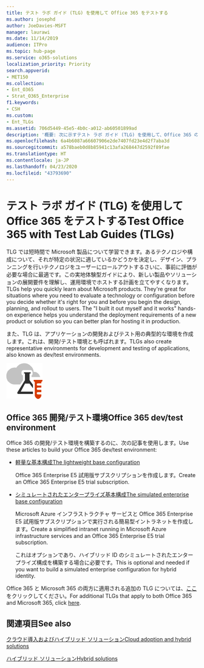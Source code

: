 ```yaml
---
title: テスト ラボ ガイド (TLG) を使用して Office 365 をテストする
ms.author: josephd
author: JoeDavies-MSFT
manager: laurawi
ms.date: 11/14/2019
audience: ITPro
ms.topic: hub-page
ms.service: o365-solutions
localization_priority: Priority
search.appverid:
- MET150
ms.collection:
- Ent_O365
- Strat_O365_Enterprise
f1.keywords:
- CSH
ms.custom:
- Ent_TLGs
ms.assetid: 706d5449-45e5-4b0c-a012-ab60501899ad
description: '概要: 次に示すテスト ラボ ガイド (TLG) を使用して、Office 365 のデモンストレーション、概念実証、または開発/テスト環境をセットアップします。'
ms.openlocfilehash: 6a4b6087a66607906e2de7407fd23e4d2f7aba3d
ms.sourcegitcommit: a578baeb0d8b85941c13afa268447d2592f89fae
ms.translationtype: HT
ms.contentlocale: ja-JP
ms.lasthandoff: 04/23/2020
ms.locfileid: "43793690"
---
```

# <a name="test-office-365-with-test-lab-guides-tlgs"></a><span data-ttu-id="03863-103">テスト ラボ ガイド (TLG) を使用して Office 365 をテストする</span><span class="sxs-lookup"><span data-stu-id="03863-103">Test Office 365 with Test Lab Guides (TLGs)</span></span>

<span data-ttu-id="03863-p101">TLG では短時間で Microsoft 製品について学習できます。あるテクノロジや構成について、それが特定の状況に適しているかどうかを決定し、デザイン、プランニングを行いテクノロジをユーザーにロールアウトするさいに、事前に評価が必要な場合に最適です。この実地体験型ガイドにより、新しい製品やソリューションの展開要件を理解し、運用環境でホストする計画を立てやすくなります。</span><span class="sxs-lookup"><span data-stu-id="03863-p101">TLGs help you quickly learn about Microsoft products. They're great for situations where you need to evaluate a technology or configuration before you decide whether it's right for you and before you begin the design, planning, and rollout to users. The "I built it out myself and it works" hands-on experience helps you understand the deployment requirements of a new product or solution so you can better plan for hosting it in production.</span></span>
  
<span data-ttu-id="03863-107">また、TLG は、アプリケーションの開発およびテスト用の典型的な環境を作成します。これは、開発/テスト環境とも呼ばれます。</span><span class="sxs-lookup"><span data-stu-id="03863-107">TLGs also create representative environments for development and testing of applications, also known as dev/test environments.</span></span>
  
![Microsoft Cloud のテスト ラボ ガイド](media/24ad0d1b-3274-40fb-972a-b8188b7268d1.png)
  
## <a name="office-365-devtest-environment"></a><span data-ttu-id="03863-109">Office 365 開発/テスト環境</span><span class="sxs-lookup"><span data-stu-id="03863-109">Office 365 dev/test environment</span></span>

<span data-ttu-id="03863-110">Office 365 の開発/テスト環境を構築するのに、次の記事を使用します。</span><span class="sxs-lookup"><span data-stu-id="03863-110">Use these articles to build your Office 365 dev/test environment:</span></span>
  
- [<span data-ttu-id="03863-111">軽量な基本構成</span><span class="sxs-lookup"><span data-stu-id="03863-111">The lightweight base configuration</span></span>](https://docs.microsoft.com/microsoft-365/enterprise/lightweight-base-configuration-microsoft-365-enterprise)
    
    <span data-ttu-id="03863-112">Office 365 Enterprise E5 試用版サブスクリプションを作成します。</span><span class="sxs-lookup"><span data-stu-id="03863-112">Create an Office 365 Enterprise E5 trial subscription.</span></span>

- [<span data-ttu-id="03863-113">シミュレートされたエンタープライズ基本構成</span><span class="sxs-lookup"><span data-stu-id="03863-113">The simulated enterprise base configuration</span></span>](https://docs.microsoft.com/microsoft-365/enterprise/simulated-ent-base-configuration-microsoft-365-enterprise)
    
    <span data-ttu-id="03863-114">Microsoft Azure インフラストラクチャ サービスと Office 365 Enterprise E5 試用版サブスクリプションで実行される簡易型イントラネットを作成します。</span><span class="sxs-lookup"><span data-stu-id="03863-114">Create a simplified intranet running in Microsoft Azure infrastructure services and an Office 365 Enterprise E5 trial subscription.</span></span> 

    <span data-ttu-id="03863-115">これはオプションであり、ハイブリッド ID のシミュレートされたエンタープライズ構成を構築する場合に必要です。</span><span class="sxs-lookup"><span data-stu-id="03863-115">This is optional and needed if you want to build a simulated enterprise configuration for hybrid identity.</span></span>
    
<span data-ttu-id="03863-116">Office 365 と Microsoft 365 の両方に適用される追加の TLG については、[ここ](https://docs.microsoft.com/microsoft-365/enterprise/m365-enterprise-test-lab-guides)をクリックしてください。</span><span class="sxs-lookup"><span data-stu-id="03863-116">For additional TLGs that apply to both Office 365 and Microsoft 365, click [here](https://docs.microsoft.com/microsoft-365/enterprise/m365-enterprise-test-lab-guides).</span></span>  
    
## <a name="see-also"></a><span data-ttu-id="03863-117">関連項目</span><span class="sxs-lookup"><span data-stu-id="03863-117">See also</span></span>

[<span data-ttu-id="03863-118">クラウド導入およびハイブリッド ソリューション</span><span class="sxs-lookup"><span data-stu-id="03863-118">Cloud adoption and hybrid solutions</span></span>](cloud-adoption-and-hybrid-solutions.yml)
  
[<span data-ttu-id="03863-119">ハイブリッド ソリューション</span><span class="sxs-lookup"><span data-stu-id="03863-119">Hybrid solutions</span></span>](hybrid-solutions.md)

